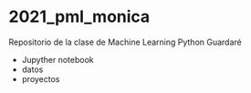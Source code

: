 # 2021_pml_monica
Repositorio de la clase de Machine Learning Python
Guardaré
 - Jupyther notebook
 - datos
 - proyectos
